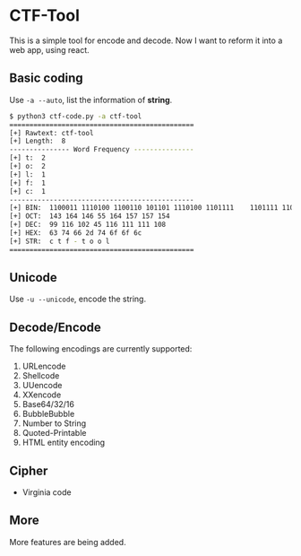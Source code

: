 # CTF-Tool

This is a simple tool for encode and decode. Now I want to reform it into a web app, using react.

## Basic coding
Use `-a --auto`, list the information of **string**.

```bash
$ python3 ctf-code.py -a ctf-tool
==============================================
[+] Rawtext: ctf-tool
[+] Length:  8
--------------- Word Frequency ---------------
[+] t:  2
[+] o:  2
[+] l:  1
[+] f:  1
[+] c:  1
----------------------------------------------
[+] BIN:  1100011 1110100 1100110 101101 1110100 1101111    1101111 1101100
[+] OCT:  143 164 146 55 164 157 157 154
[+] DEC:  99 116 102 45 116 111 111 108
[+] HEX:  63 74 66 2d 74 6f 6f 6c
[+] STR:  c t f - t o o l
==============================================
```

## Unicode
Use `-u --unicode`, encode the string.

## Decode/Encode
The following encodings are currently supported:
1. URLencode
2. Shellcode
3. UUencode
4. XXencode
5. Base64/32/16
6. BubbleBubble
7. Number to String
8. Quoted-Printable
9. HTML entity encoding

## Cipher
- Virginia code

## More
More features are being added.